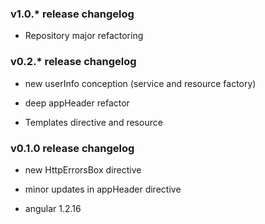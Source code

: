 ### v1.0.* release changelog

* Repository major refactoring

### v0.2.* release changelog

* new userInfo conception (service and resource factory)

* deep appHeader refactor

* Templates directive and resource

### v0.1.0 release changelog

* new HttpErrorsBox directive

* minor updates in appHeader directive

* angular 1.2.16